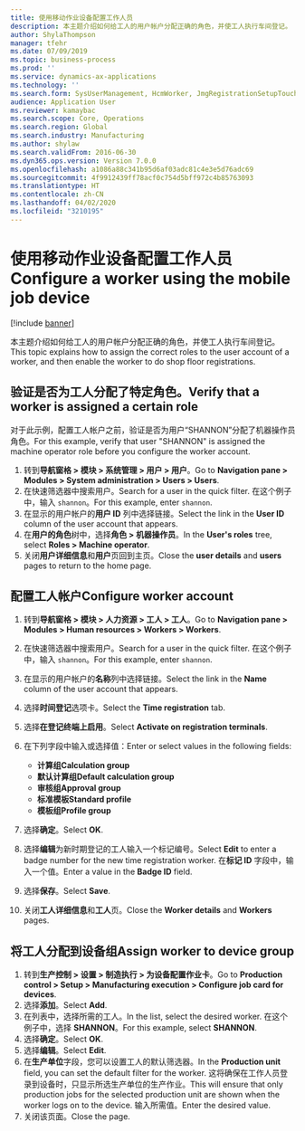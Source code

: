 ```yaml
---
title: 使用移动作业设备配置工作人员
description: 本主题介绍如何给工人的用户帐户分配正确的角色，并使工人执行车间登记。
author: ShylaThompson
manager: tfehr
ms.date: 07/09/2019
ms.topic: business-process
ms.prod: ''
ms.service: dynamics-ax-applications
ms.technology: ''
ms.search.form: SysUserManagement, HcmWorker, JmgRegistrationSetupTouch, JmgRegistrationSetupAssignUsers
audience: Application User
ms.reviewer: kamaybac
ms.search.scope: Core, Operations
ms.search.region: Global
ms.search.industry: Manufacturing
ms.author: shylaw
ms.search.validFrom: 2016-06-30
ms.dyn365.ops.version: Version 7.0.0
ms.openlocfilehash: a1086a88c341b95d6af03adc81c4e3e5d76adc69
ms.sourcegitcommit: 4f9912439ff78acf0c754d5bff972c4b85763093
ms.translationtype: HT
ms.contentlocale: zh-CN
ms.lasthandoff: 04/02/2020
ms.locfileid: "3210195"
---
```

# <a name="configure-a-worker-using-the-mobile-job-device"></a><span data-ttu-id="b33a1-103">使用移动作业设备配置工作人员</span><span class="sxs-lookup"><span data-stu-id="b33a1-103">Configure a worker using the mobile job device</span></span>

[!include [banner](../../includes/banner.md)]

<span data-ttu-id="b33a1-104">本主题介绍如何给工人的用户帐户分配正确的角色，并使工人执行车间登记。</span><span class="sxs-lookup"><span data-stu-id="b33a1-104">This topic explains how to assign the correct roles to the user account of a worker, and then enable the worker to do shop floor registrations.</span></span>

## <a name="verify-that-a-worker-is-assigned-a-certain-role"></a><span data-ttu-id="b33a1-105">验证是否为工人分配了特定角色。</span><span class="sxs-lookup"><span data-stu-id="b33a1-105">Verify that a worker is assigned a certain role</span></span>

<span data-ttu-id="b33a1-106">对于此示例，配置工人帐户之前，验证是否为用户“SHANNON”分配了机器操作员角色。</span><span class="sxs-lookup"><span data-stu-id="b33a1-106">For this example, verify that user "SHANNON" is assigned the machine operator role before you configure the worker account.</span></span>

1. <span data-ttu-id="b33a1-107">转到**导航窗格 > 模块 > 系统管理 > 用户 > 用户**。</span><span class="sxs-lookup"><span data-stu-id="b33a1-107">Go to **Navigation pane > Modules > System administration > Users > Users**.</span></span>
2. <span data-ttu-id="b33a1-108">在快速筛选器中搜索用户。</span><span class="sxs-lookup"><span data-stu-id="b33a1-108">Search for a user in the quick filter.</span></span> <span data-ttu-id="b33a1-109">在这个例子中，输入 `shannon`。</span><span class="sxs-lookup"><span data-stu-id="b33a1-109">For this example, enter `shannon`.</span></span>
3. <span data-ttu-id="b33a1-110">在显示的用户帐户的**用户 ID** 列中选择链接。</span><span class="sxs-lookup"><span data-stu-id="b33a1-110">Select the link in the **User ID** column of the user account that appears.</span></span>
4. <span data-ttu-id="b33a1-111">在**用户的角色**树中，选择**角色 > 机器操作员**。</span><span class="sxs-lookup"><span data-stu-id="b33a1-111">In the **User's roles** tree, select **Roles > Machine operator**.</span></span>
5. <span data-ttu-id="b33a1-112">关闭**用户详细信息**和**用户**页回到主页。</span><span class="sxs-lookup"><span data-stu-id="b33a1-112">Close the **user details** and **users** pages to return to the home page.</span></span>

## <a name="configure-worker-account"></a><span data-ttu-id="b33a1-113">配置工人帐户</span><span class="sxs-lookup"><span data-stu-id="b33a1-113">Configure worker account</span></span>
1. <span data-ttu-id="b33a1-114">转到**导航窗格 > 模块 > 人力资源 > 工人 > 工人**。</span><span class="sxs-lookup"><span data-stu-id="b33a1-114">Go to **Navigation pane > Modules > Human resources > Workers > Workers**.</span></span>
2. <span data-ttu-id="b33a1-115">在快速筛选器中搜索用户。</span><span class="sxs-lookup"><span data-stu-id="b33a1-115">Search for a user in the quick filter.</span></span> <span data-ttu-id="b33a1-116">在这个例子中，输入 `shannon`。</span><span class="sxs-lookup"><span data-stu-id="b33a1-116">For this example, enter `shannon`.</span></span>
3. <span data-ttu-id="b33a1-117">在显示的用户帐户的**名称**列中选择链接。</span><span class="sxs-lookup"><span data-stu-id="b33a1-117">Select the link in the **Name** column of the user account that appears.</span></span>
4. <span data-ttu-id="b33a1-118">选择**时间登记**选项卡。</span><span class="sxs-lookup"><span data-stu-id="b33a1-118">Select the **Time registration** tab.</span></span>
5. <span data-ttu-id="b33a1-119">选择**在登记终端上启用**。</span><span class="sxs-lookup"><span data-stu-id="b33a1-119">Select **Activate on registration terminals**.</span></span>
6. <span data-ttu-id="b33a1-120">在下列字段中输入或选择值：</span><span class="sxs-lookup"><span data-stu-id="b33a1-120">Enter or select values in the following fields:</span></span>  

    - <span data-ttu-id="b33a1-121">**计算组**</span><span class="sxs-lookup"><span data-stu-id="b33a1-121">**Calculation group**</span></span>  
    - <span data-ttu-id="b33a1-122">**默认计算组**</span><span class="sxs-lookup"><span data-stu-id="b33a1-122">**Default calculation group**</span></span>  
    - <span data-ttu-id="b33a1-123">**审核组**</span><span class="sxs-lookup"><span data-stu-id="b33a1-123">**Approval group**</span></span>  
    - <span data-ttu-id="b33a1-124">**标准模板**</span><span class="sxs-lookup"><span data-stu-id="b33a1-124">**Standard profile**</span></span>  
    - <span data-ttu-id="b33a1-125">**模板组**</span><span class="sxs-lookup"><span data-stu-id="b33a1-125">**Profile group**</span></span>  

7. <span data-ttu-id="b33a1-126">选择**确定**。</span><span class="sxs-lookup"><span data-stu-id="b33a1-126">Select **OK**.</span></span>
8. <span data-ttu-id="b33a1-127">选择**编辑**为新时期登记的工人输入一个标记编号。</span><span class="sxs-lookup"><span data-stu-id="b33a1-127">Select **Edit** to enter a badge number for the new time registration worker.</span></span> <span data-ttu-id="b33a1-128">在**标记 ID** 字段中，输入一个值。</span><span class="sxs-lookup"><span data-stu-id="b33a1-128">Enter a value in the **Badge ID** field.</span></span>
9. <span data-ttu-id="b33a1-129">选择**保存**。</span><span class="sxs-lookup"><span data-stu-id="b33a1-129">Select **Save**.</span></span>
10. <span data-ttu-id="b33a1-130">关闭**工人详细信息**和**工人**页。</span><span class="sxs-lookup"><span data-stu-id="b33a1-130">Close the **Worker details** and **Workers** pages.</span></span>

## <a name="assign-worker-to-device-group"></a><span data-ttu-id="b33a1-131">将工人分配到设备组</span><span class="sxs-lookup"><span data-stu-id="b33a1-131">Assign worker to device group</span></span>
1. <span data-ttu-id="b33a1-132">转到**生产控制 > 设置 > 制造执行 > 为设备配置作业卡**。</span><span class="sxs-lookup"><span data-stu-id="b33a1-132">Go to **Production control > Setup > Manufacturing execution > Configure job card for devices**.</span></span>
2. <span data-ttu-id="b33a1-133">选择**添加**。</span><span class="sxs-lookup"><span data-stu-id="b33a1-133">Select **Add**.</span></span>
3. <span data-ttu-id="b33a1-134">在列表中，选择所需的工人。</span><span class="sxs-lookup"><span data-stu-id="b33a1-134">In the list, select the desired worker.</span></span> <span data-ttu-id="b33a1-135">在这个例子中，选择 **SHANNON**。</span><span class="sxs-lookup"><span data-stu-id="b33a1-135">For this example, select **SHANNON**.</span></span>
4. <span data-ttu-id="b33a1-136">选择**确定**。</span><span class="sxs-lookup"><span data-stu-id="b33a1-136">Select **OK**.</span></span>
5. <span data-ttu-id="b33a1-137">选择**编辑**。</span><span class="sxs-lookup"><span data-stu-id="b33a1-137">Select **Edit**.</span></span>
6. <span data-ttu-id="b33a1-138">在**生产单位**字段，您可以设置工人的默认筛选器。</span><span class="sxs-lookup"><span data-stu-id="b33a1-138">In the **Production unit** field, you can set the default filter for the worker.</span></span> <span data-ttu-id="b33a1-139">这将确保在工作人员登录到设备时，只显示所选生产单位的生产作业。</span><span class="sxs-lookup"><span data-stu-id="b33a1-139">This will ensure that only production jobs for the selected production unit are shown when the worker logs on to the device.</span></span> <span data-ttu-id="b33a1-140">输入所需值。</span><span class="sxs-lookup"><span data-stu-id="b33a1-140">Enter the desired value.</span></span>
7. <span data-ttu-id="b33a1-141">关闭该页面。</span><span class="sxs-lookup"><span data-stu-id="b33a1-141">Close the page.</span></span>

